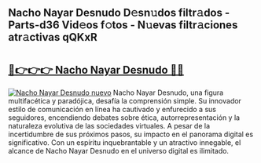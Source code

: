 ## Nacho Nayar Desnudo D𝚎sn𝚞dos filtr𝚊dos - Parts-d36 Vid𝚎os f𝚘tos - N𝚞evas filtr𝚊ciones atr𝚊ctivas qQKxR

# <h2><a href="http://mb6eap.tromn.icu/?c=Nacho+Nayar+Desnudo">🔗👉👉👉 Nacho Nayar Desnudo 🔗🔗</a></h2>

[![Nacho Nayar Desnudo nuevo](https://i.imgur.com/pEAQMta.gif)](http://mb6eap.tromn.icu/?c=Nacho+Nayar+Desnudo)
Nacho Nayar Desnudo, una figura multifacética y paradójica, desafía la comprensión simple. Su innovador estilo de comunicación en línea ha cautivado y enfurecido a sus seguidores, encendiendo debates sobre ética, autorrepresentación y la naturaleza evolutiva de las sociedades virtuales. A pesar de la incertidumbre de sus próximos pasos, su impacto en el panorama digital es significativo. Con un espíritu inquebrantable y un atractivo innegable, el alcance de Nacho Nayar Desnudo en el universo digital es ilimitado.
